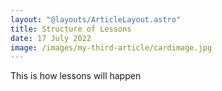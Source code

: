 ```yaml
---
layout: "@layouts/ArticleLayout.astro"
title: Structure of Lessons
date: 17 July 2022
image: /images/my-third-article/cardimage.jpg
---
```


This is how lessons will happen
